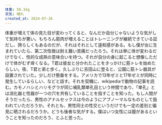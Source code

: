 ```yaml
---
体重: 58.1kg
天気: 晴れ
created_at: 2024-07-26
---
```


体重が増えて体の見た目が変わってくると、なんだか自分じゃないような気がして気持ちが悪い。もちろん筋肉が増えることはトレーニングが継続できている証だし、誇らしくもあるのだが、それはそれとして違和感がある。もし僕が女に生まれていたら、第二次性徴は耐え難い苦痛だったろう。それは単に体が変わるだけでなく、性的な成熟の意味合いを持つ。それが自分の身に起こると想像しただけで体がむず痒くなる。T君は彼女と分かれたことをきっかけに筋トレを始めたらしい。夜、T君と弟と歩く。久しぶりに吉田山に登ると、公園に筋トレ器具が設置されていた。少しだけ懸垂をする。アメリカで13年ゼミと17年ゼミが同時に発生しているらしい、などと話す。それを契機に、wikipediaで動物の記事を読む。カモノハシとハリモグラが同じ哺乳類単孔目という仲間であり、「単孔」とは消化器と性器が一つの穴を共有していることを指すことを知った。もし人間がそうだったら、男性のアナルセックスは今のようにアブノーマルなものとして扱われていただろうか。それとも、男性同士の性交というだけでも一定の差別と偏見に晒されるだろうか。どうも後者な気がする。僕はいつ女性には膣があるということを知ったのだろう、とふと思った。
